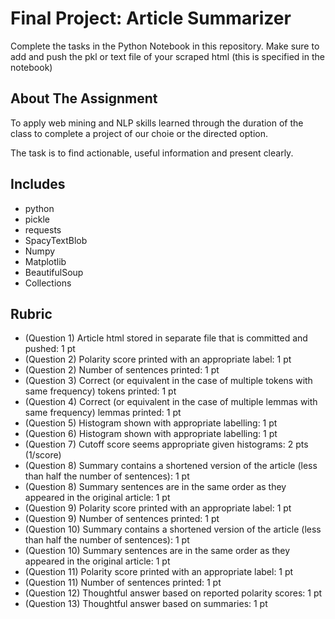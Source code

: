 # Final Project: Article Summarizer

Complete the tasks in the Python Notebook in this repository.
Make sure to add and push the pkl or text file of your scraped html (this is specified in the notebook)

## About The Assignment

To apply web mining and NLP skills learned through the duration of the class to complete a project of our choie or the directed option.

The task is to find actionable, useful information and present clearly.

## Includes

- python
- pickle
- requests
- SpacyTextBlob
- Numpy
- Matplotlib
- BeautifulSoup
- Collections

## Rubric

- (Question 1) Article html stored in separate file that is committed and pushed: 1 pt
- (Question 2) Polarity score printed with an appropriate label: 1 pt
- (Question 2) Number of sentences printed: 1 pt
- (Question 3) Correct (or equivalent in the case of multiple tokens with same frequency) tokens printed: 1 pt
- (Question 4) Correct (or equivalent in the case of multiple lemmas with same frequency) lemmas printed: 1 pt
- (Question 5) Histogram shown with appropriate labelling: 1 pt
- (Question 6) Histogram shown with appropriate labelling: 1 pt
- (Question 7) Cutoff score seems appropriate given histograms: 2 pts (1/score)
- (Question 8) Summary contains a shortened version of the article (less than half the number of sentences): 1 pt
- (Question 8) Summary sentences are in the same order as they appeared in the original article: 1 pt
- (Question 9) Polarity score printed with an appropriate label: 1 pt
- (Question 9) Number of sentences printed: 1 pt
- (Question 10) Summary contains a shortened version of the article (less than half the number of sentences): 1 pt
- (Question 10) Summary sentences are in the same order as they appeared in the original article: 1 pt
- (Question 11) Polarity score printed with an appropriate label: 1 pt
- (Question 11) Number of sentences printed: 1 pt
- (Question 12) Thoughtful answer based on reported polarity scores: 1 pt
- (Question 13) Thoughtful answer based on summaries: 1 pt
